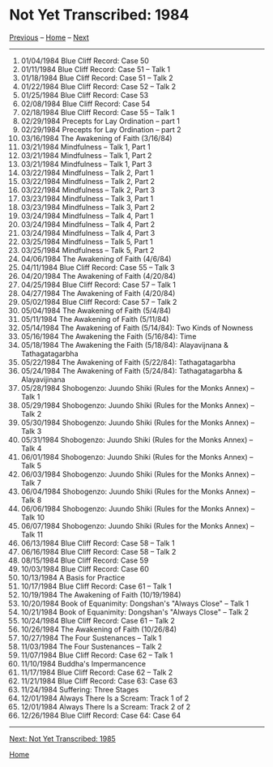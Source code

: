 <a name="0"></a>
# Not Yet Transcribed: 1984

[Previous](unfinished-1983#0) – 
[Home](index#1984) – 
[Next](unfinished-1985#0)

---
1. 01/04/1984	Blue Cliff Record: Case 50
1. 01/11/1984	Blue Cliff Record: Case 51 – Talk 1
1. 01/18/1984	Blue Cliff Record: Case 51 – Talk 2
1. 01/22/1984	Blue Cliff Record: Case 52 – Talk 2	
1. 01/25/1984	Blue Cliff Record: Case 53
1. 02/08/1984	Blue Cliff Record: Case 54
1. 02/18/1984	Blue Cliff Record: Case 55 – Talk 1
1. 02/29/1984	Precepts for Lay Ordination – part 1
1. 02/29/1984	Precepts for Lay Ordination – part 2
1. 03/16/1984	The Awakening of Faith (3/16/84)	
1. 03/21/1984  Mindfulness – Talk 1, Part 1	
1. 03/21/1984  Mindfulness – Talk 1, Part 2	
1. 03/21/1984  Mindfulness – Talk 1, Part 3
1. 03/22/1984  Mindfulness – Talk 2, Part 1	
1. 03/22/1984  Mindfulness – Talk 2, Part 2	
1. 03/22/1984  Mindfulness – Talk 2, Part 3	
1. 03/23/1984  Mindfulness – Talk 3, Part 1	
1. 03/23/1984  Mindfulness – Talk 3, Part 2	
1. 03/24/1984  Mindfulness – Talk 4, Part 1	
1. 03/24/1984  Mindfulness – Talk 4, Part 2	
1. 03/24/1984  Mindfulness – Talk 4, Part 3	
1. 03/25/1984  Mindfulness – Talk 5, Part 1	
1. 03/25/1984  Mindfulness – Talk 5, Part 2
1. 04/06/1984	The Awakening of Faith (4/6/84)	
1. 04/11/1984	Blue Cliff Record: Case 55 – Talk 3
1. 04/20/1984	The Awakening of Faith (4/20/84)	
1. 04/25/1984	Blue Cliff Record: Case 57 – Talk 1	
1. 04/27/1984	The Awakening of Faith (4/20/84)	
1. 05/02/1984	Blue Cliff Record: Case 57 – Talk 2	
1. 05/04/1984	The Awakening of Faith (5/4/84)	
1. 05/11/1984	The Awakening of Faith (5/11/84)	
1. 05/14/1984	The Awakening of Faith (5/14/84): Two Kinds of Nowness	
1. 05/16/1984	The Awakening the Faith (5/16/84): Time
1. 05/18/1984	The Awakening the Faith (5/18/84): Alayavijnana & Tathagatagarbha	
1. 05/22/1984	The Awakening of Faith (5/22/84): Tathagatagarbha	
1. 05/24/1984	The Awakening of Faith (5/24/84): Tathagatagarbha & Alayavijinana	
1. 05/28/1984	Shobogenzo: Juundo Shiki (Rules for the Monks Annex) – Talk 1	
1. 05/29/1984	Shobogenzo: Juundo Shiki (Rules for the Monks Annex) – Talk 2	
1. 05/30/1984	Shobogenzo: Juundo Shiki (Rules for the Monks Annex) – Talk 3	
1. 05/31/1984	Shobogenzo: Juundo Shiki (Rules for the Monks Annex) – Talk 4	
1. 06/01/1984	Shobogenzo: Juundo Shiki (Rules for the Monks Annex) – Talk 5	
1. 06/03/1984	Shobogenzo: Juundo Shiki (Rules for the Monks Annex) – Talk 7	
1. 06/04/1984	Shobogenzo: Juundo Shiki (Rules for the Monks Annex) – Talk 8
1. 06/06/1984	Shobogenzo: Juundo Shiki (Rules for the Monks Annex) – Talk 10	
1. 06/07/1984	Shobogenzo: Juundo Shiki (Rules for the Monks Annex) – Talk 11	
1. 06/13/1984	Blue Cliff Record: Case 58 – Talk 1
1. 06/16/1984	Blue Cliff Record: Case 58 – Talk 2
1. 08/15/1984	Blue Cliff Record: Case 59	
1. 10/03/1984	Blue Cliff Record: Case 60
1. 10/13/1984	A Basis for Practice	
1. 10/17/1984	Blue Cliff Record: Case 61 – Talk 1
1. 10/19/1984	The Awakening of Faith (10/19/1984)	
1. 10/20/1984	Book of Equanimity: Dongshan's "Always Close" – Talk 1
1. 10/21/1984	Book of Equanimity: Dongshan's "Always Close" – Talk 2	
1. 10/24/1984	Blue Cliff Record: Case 61 – Talk 2
1. 10/26/1984	The Awakening of Faith (10/26/84)	
1. 10/27/1984	The Four Sustenances – Talk 1	
1. 11/03/1984	The Four Sustenances – Talk 2	
1. 11/07/1984	Blue Cliff Record: Case 62 – Talk 1
1. 11/10/1984	Buddha's Impermancence	
1. 11/17/1984	Blue Cliff Record: Case 62 – Talk 2
1. 11/21/1984	Blue Cliff Record: Case 63: Case 63	
1. 11/24/1984	Suffering: Three Stages
1. 12/01/1984	Always There Is a Scream: Track 1 of 2	
1. 12/01/1984	Always There Is a Scream: Track 2 of 2	
1. 12/26/1984	Blue Cliff Record: Case 64: Case 64

---
[Next: Not Yet Transcribed: 1985](unfinished-1985#0)

[Home](index#1984)
